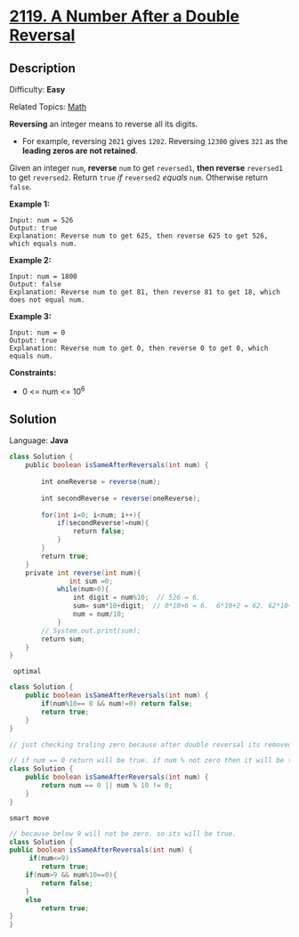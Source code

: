 # [2119\. A Number After a Double Reversal](https://leetcode.com/problems/a-number-after-a-double-reversal/)

## Description

Difficulty: **Easy**  

Related Topics: [Math](https://leetcode.com/tag/math/)


**Reversing** an integer means to reverse all its digits.

*   For example, reversing `2021` gives `1202`. Reversing `12300` gives `321` as the **leading zeros are not retained**.

Given an integer `num`, **reverse** `num` to get `reversed1`, **then reverse** `reversed1` to get `reversed2`. Return `true` _if_ `reversed2` _equals_ `num`. Otherwise return `false`.

**Example 1:**

```
Input: num = 526
Output: true
Explanation: Reverse num to get 625, then reverse 625 to get 526, which equals num.
```

**Example 2:**

```
Input: num = 1800
Output: false
Explanation: Reverse num to get 81, then reverse 81 to get 18, which does not equal num.
```

**Example 3:**

```
Input: num = 0
Output: true
Explanation: Reverse num to get 0, then reverse 0 to get 0, which equals num.
```

**Constraints:**

*   0 <= num <= 10<sup>6</sup>


## Solution

Language: **Java**

```java
class Solution {
    public boolean isSameAfterReversals(int num) {
     
        int oneReverse = reverse(num);
        
        int secondReverse = reverse(oneReverse);
        
        for(int i=0; i<num; i++){
            if(secondReverse!=num){
                return false;
            }
        }
        return true;
    }
    private int reverse(int num){
               int sum =0;
            while(num>0){
                int digit = num%10;  // 526 = 6.
                sum= sum*10+digit;  // 0*10+6 = 6.  6*10+2 = 62. 62*10+5 = 625
                num = num/10;
            }
        // System.out.print(sum);
        return sum;
    }
}
```

`` optimal``

```java
class Solution {
    public boolean isSameAfterReversals(int num) {
        if(num%10== 0 && num!=0) return false;
        return true;
    }
}

// just checking traling zero because after double reversal its removed.
```


```java
// if num == 0 return will be true. if num % not zero then it will be true. else all part will be false
class Solution {
    public boolean isSameAfterReversals(int num) {
        return num == 0 || num % 10 != 0;
    }
}
```

``smart move``

```java
// because below 9 will not be zero. so its will be true.
class Solution {
public boolean isSameAfterReversals(int num) {
     if(num<=9)
        return true;
    if(num>9 && num%10==0){
        return false;
    }
    else
        return true;
}
}
```